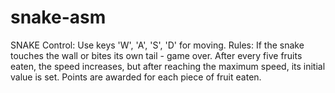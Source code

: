 # snake-asm
SNAKE
Control: Use keys 'W', 'A', 'S', 'D' for moving.
Rules: If the snake touches the wall or bites its own tail - game over. After every five fruits eaten, the speed increases, but after reaching the maximum speed, its initial value is set. Points are awarded for each piece of fruit eaten.
